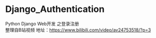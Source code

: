 # Django_Authentication
Python Django Web开发  之登录注册  
整理自B站视频 地址：https://www.bilibili.com/video/av24753518/?p=3
